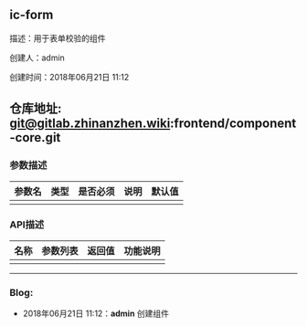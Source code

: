 ## ic-form

描述：用于表单校验的组件

创建人：admin

创建时间：2018年06月21日 11:12

仓库地址: git@gitlab.zhinanzhen.wiki:frontend/component-core.git
-----------

### 参数描述

| 参数名 | 类型 | 是否必须 | 说明 | 默认值 |
| --- | --- | ---- | --- | --- |
|     |     |      |     |     |

### API描述

| 名称  | 参数列表 | 返回值 | 功能说明 |
| --- | ---- | --- | ---- |
|     |      |     |      |

-----

### Blog:

- 2018年06月21日 11:12：**admin** 创建组件
